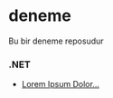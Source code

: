 # deneme
Bu bir deneme reposudur
### **.NET**
- [Lorem Ipsum Dolor...](/dotnet/csharp-prog/csharp-prog.md)
